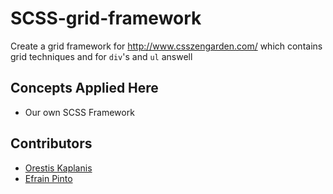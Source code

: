 # SCSS-grid-framework
Create a grid framework for http://www.csszengarden.com/ which contains grid techniques and for `div`'s and `ul` answell

## Concepts Applied Here

* Our own SCSS Framework

## Contributors

* [Orestis Kaplanis](https://github.com/userman95)
* [Efrain Pinto](https://github.com/efrapp)
